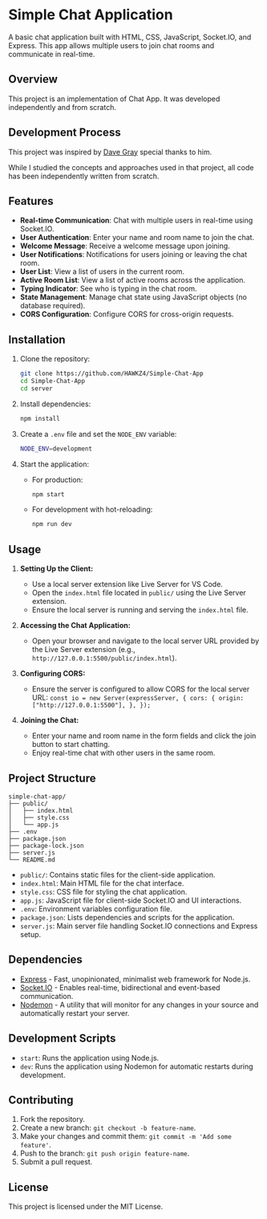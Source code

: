 # Simple Chat Application

A basic chat application built with HTML, CSS, JavaScript, Socket.IO, and Express.
This app allows multiple users to join chat rooms and communicate in real-time.

## Overview

This project is an implementation of Chat App. It was developed independently and from scratch.

## Development Process

This project was inspired by [Dave Gray](https://github.com/gitdagray) special thanks to him.

While I studied the concepts and approaches used in that project, all code has been independently written from scratch.

## Features

- **Real-time Communication**: Chat with multiple users in real-time using Socket.IO.
- **User Authentication**: Enter your name and room name to join the chat.
- **Welcome Message**: Receive a welcome message upon joining.
- **User Notifications**: Notifications for users joining or leaving the chat room.
- **User List**: View a list of users in the current room.
- **Active Room List**: View a list of active rooms across the application.
- **Typing Indicator**: See who is typing in the chat room.
- **State Management**: Manage chat state using JavaScript objects (no database required).
- **CORS Configuration**: Configure CORS for cross-origin requests.

## Installation

1. Clone the repository:

   ```bash
   git clone https://github.com/HAWKZ4/Simple-Chat-App
   cd Simple-Chat-App
   cd server
   ```

2. Install dependencies:

   ```bash
   npm install
   ```

3. Create a `.env` file and set the `NODE_ENV` variable:

   ```bash
   NODE_ENV=development
   ```

4. Start the application:
   - For production:
     ```bash
     npm start
     ```
   - For development with hot-reloading:
     ```bash
     npm run dev
     ```

## Usage

1.  **Setting Up the Client:**

    - Use a local server extension like Live Server for VS Code.
    - Open the `index.html` file located in `public/` using the Live Server extension.
    - Ensure the local server is running and serving the `index.html` file.

2.  **Accessing the Chat Application:**

    - Open your browser and navigate to the local server URL provided by the Live Server extension (e.g., `http://127.0.0.1:5500/public/index.html`).

3.  **Configuring CORS:**

    - Ensure the server is configured to allow CORS for the local server URL:
      `const io = new Server(expressServer, {
  cors: {
    origin: ["http://127.0.0.1:5500"],
  },
});`

4.  **Joining the Chat:**

    - Enter your name and room name in the form fields and click the join button to start chatting.
    - Enjoy real-time chat with other users in the same room.

## Project Structure

```plaintext
simple-chat-app/
├── public/
│   ├── index.html
│   ├── style.css
│   └── app.js
├── .env
├── package.json
├── package-lock.json
├── server.js
└── README.md
```

- `public/`: Contains static files for the client-side application.
- `index.html`: Main HTML file for the chat interface.
- `style.css`: CSS file for styling the chat application.
- `app.js`: JavaScript file for client-side Socket.IO and UI interactions.
- `.env`: Environment variables configuration file.
- `package.json`: Lists dependencies and scripts for the application.
- `server.js`: Main server file handling Socket.IO connections and Express setup.

## Dependencies

- [Express](https://expressjs.com/) - Fast, unopinionated, minimalist web framework for Node.js.
- [Socket.IO](https://socket.io/) - Enables real-time, bidirectional and event-based communication.
- [Nodemon](https://nodemon.io/) - A utility that will monitor for any changes in your source and automatically restart your server.

## Development Scripts

- `start`: Runs the application using Node.js.
- `dev`: Runs the application using Nodemon for automatic restarts during development.

## Contributing

1. Fork the repository.
2. Create a new branch: `git checkout -b feature-name`.
3. Make your changes and commit them: `git commit -m 'Add some feature'`.
4. Push to the branch: `git push origin feature-name`.
5. Submit a pull request.

## License

This project is licensed under the MIT License.
